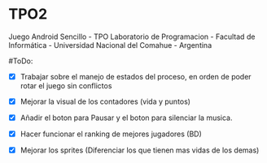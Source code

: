 # TPO2
Juego Android Sencillo - TPO Laboratorio de Programacion - Facultad de Informática - Universidad Nacional del Comahue - Argentina 

#ToDo:

  - [X] Trabajar sobre el manejo de estados del proceso, en orden de poder rotar el juego sin conflictos
  - [x] Mejorar la visual de los contadores (vida y puntos) 
  - [X] Añadir el boton para Pausar y el boton para silenciar la musica.
  - [X] Hacer funcionar el ranking de mejores jugadores (BD)
  - [x] Mejorar los sprites (Diferenciar los que tienen mas vidas de los demas)


